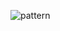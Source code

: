 ![pattern](https://user-images.githubusercontent.com/53031435/179336749-78d54738-b5ad-4a94-ab55-89c550a86472.png)
